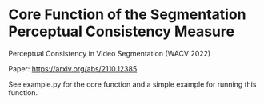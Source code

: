 # Core Function of the Segmentation Perceptual Consistency Measure
Perceptual Consistency in Video Segmentation (WACV 2022)

Paper: https://arxiv.org/abs/2110.12385

See example.py for the core function and a simple example for running this function.
